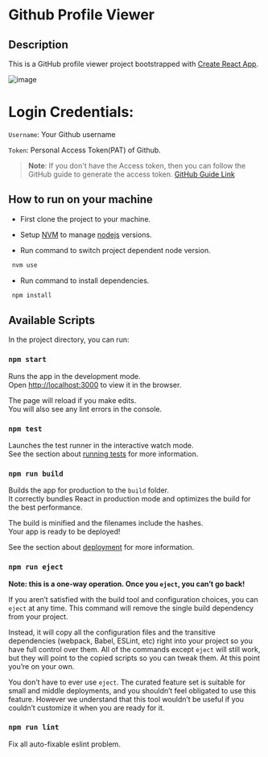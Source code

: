 # Github Profile Viewer

## Description

This is a GitHub profile viewer project bootstrapped with [Create React App](https://github.com/facebook/create-react-app).

![image](https://github.com/vishaltyagi227/github-profile-viewer/assets/73596618/66340e92-e9e9-421d-ab81-62944aa97c5a)

# Login Credentials:

`Username`: Your Github username

`Token`: Personal Access Token(PAT) of Github.
> **Note**: If you don't have the Access token, then you can follow the GitHub guide to generate the access token. [GitHub Guide Link](https://docs.github.com/en/enterprise-server@3.9/authentication/keeping-your-account-and-data-secure/managing-your-personal-access-tokens#creating-a-personal-access-token)


## How to run on your machine

- First clone the project to your machine.

* Setup [NVM](https://github.com/nvm-sh/nvm) to manage [nodejs](https://nodejs.org/en/) versions.

- Run command to switch project dependent node version.

```sh
 nvm use
```

- Run command to install dependencies.

```sh
 npm install
```
## Available Scripts

In the project directory, you can run:

### `npm start`

Runs the app in the development mode.\
Open [http://localhost:3000](http://localhost:3000) to view it in the browser.

The page will reload if you make edits.\
You will also see any lint errors in the console.

### `npm test`

Launches the test runner in the interactive watch mode.\
See the section about [running tests](https://facebook.github.io/create-react-app/docs/running-tests) for more information.

### `npm run build`

Builds the app for production to the `build` folder.\
It correctly bundles React in production mode and optimizes the build for the best performance.

The build is minified and the filenames include the hashes.\
Your app is ready to be deployed!

See the section about [deployment](https://facebook.github.io/create-react-app/docs/deployment) for more information.

### `npm run eject`

**Note: this is a one-way operation. Once you `eject`, you can’t go back!**

If you aren’t satisfied with the build tool and configuration choices, you can `eject` at any time. This command will remove the single build dependency from your project.

Instead, it will copy all the configuration files and the transitive dependencies (webpack, Babel, ESLint, etc) right into your project so you have full control over them. All of the commands except `eject` will still work, but they will point to the copied scripts so you can tweak them. At this point you’re on your own.

You don’t have to ever use `eject`. The curated feature set is suitable for small and middle deployments, and you shouldn’t feel obligated to use this feature. However we understand that this tool wouldn’t be useful if you couldn’t customize it when you are ready for it.

### `npm run lint`

Fix all auto-fixable eslint problem.

